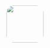 <div id="header" align="center">
  <img src="https://file.io/1FThZV2Mjj4N" width="100" style="border-radius: 20px;"/>
</div>
